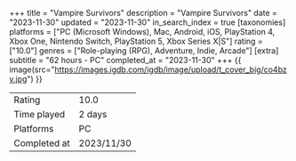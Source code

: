 +++
title = "Vampire Survivors"
description = "Vampire Survivors"
date = "2023-11-30"
updated = "2023-11-30"
in_search_index = true
[taxonomies]
platforms = ["PC (Microsoft Windows), Mac, Android, iOS, PlayStation 4, Xbox One, Nintendo Switch, PlayStation 5, Xbox Series X|S"]
rating = ["10.0"]
genres = ["Role-playing (RPG), Adventure, Indie, Arcade"]
[extra]
subtitle = "62 hours - PC"
completed_at = "2023-11-30"
+++
{{ image(src="https://images.igdb.com/igdb/image/upload/t_cover_big/co4bzv.jpg") }}

|              |            |
| ------------ | ---------- |
| Rating       | 10.0 |
| Time played  | 2 days |
| Platforms    | PC |
| Completed at | 2023/11/30 |

